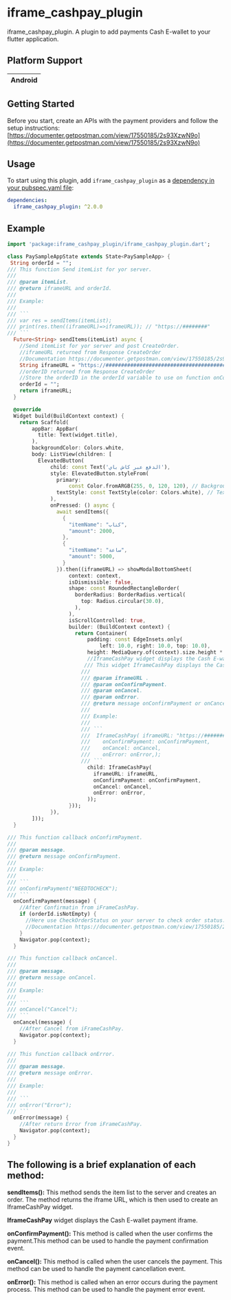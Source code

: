 # iframe_cashpay_plugin

iframe_cashpay_plugin.
A plugin to add payments Cash E-wallet to your flutter application.

## Platform Support

| Android |
| :-----: |

## Getting Started

Before you start, create an APIs with the payment providers and follow the setup instructions:
[https://documenter.getpostman.com/view/17550185/2s93XzwN9o](https://documenter.getpostman.com/view/17550185/2s93XzwN9o)

## Usage

To start using this plugin, add `iframe_cashpay_plugin` as a [dependency in your pubspec.yaml file](https://flutter.io/platform-plugins/):

```yaml
dependencies:
  iframe_cashpay_plugin: ^2.0.0
```

## Example

````dart
import 'package:iframe_cashpay_plugin/iframe_cashpay_plugin.dart';

class PaySampleAppState extends State<PaySampleApp> {
 String orderId = "";
/// This function Send itemList for yor server.
///
/// @param itemList.
/// @return iframeURL and orderId.
///
/// Example:
///
/// ```
/// var res = sendItems(itemList);
/// print(res.then((iframeURL)=>iframeURL)); // "https://########"
/// ```
  Future<String> sendItems(itemList) async {
    //Send itemList for yor server and post CreateOrder.
    //iframeURL returned from Response CreateOrder
    //Documentation https://documenter.getpostman.com/view/17550185/2s93XzwN9o
    String iframeURL = "https://############################################";
    //orderID returned from Response CreateOrder
    //Store the orderID in the orderId variable to use on function onConfirmPayment
    orderId = "";
    return iframeURL;
  }

  @override
  Widget build(BuildContext context) {
    return Scaffold(
        appBar: AppBar(
          title: Text(widget.title),
        ),
        backgroundColor: Colors.white,
        body: ListView(children: [
          ElevatedButton(
              child: const Text('الدفع عبر كاش باي'),
              style: ElevatedButton.styleFrom(
                primary:
                    const Color.fromARGB(255, 0, 120, 120), // Background color
                textStyle: const TextStyle(color: Colors.white), // Text color
              ),
              onPressed: () async {
                await sendItems({
                  {
                    "itemName": "كتاب",
                    "amount": 2000,
                  },
                  {
                    "itemName": "ساعة",
                    "amount": 5000,
                  }
                }).then((iframeURL) => showModalBottomSheet(
                    context: context,
                    isDismissible: false,
                    shape: const RoundedRectangleBorder(
                      borderRadius: BorderRadius.vertical(
                        top: Radius.circular(30.0),
                      ),
                    ),
                    isScrollControlled: true,
                    builder: (BuildContext context) {
                      return Container(
                          padding: const EdgeInsets.only(
                              left: 10.0, right: 10.0, top: 10.0),
                          height: MediaQuery.of(context).size.height * 0.7,
                          //IframeCashPay widget displays the Cash E-wallet payment iframe.
                         /// This widget IframeCashPay displays the Cash E-wallet payment iframe.
                        ///
                        /// @param iframeURL .
                        /// @param onConfirmPayment.
                        /// @param onCancel.
                        /// @param onError.
                        /// @return message onConfirmPayment or onCancel or onError.
                        ///
                        /// Example:
                        ///
                        /// ```
                        ///  IframeCashPay( iframeURL: "https://########",
                        ///    onConfirmPayment: onConfirmPayment,
                        ///    onCancel: onCancel,
                        ///    onError: onError,);
                        /// ```
                          child: IframeCashPay(
                            iframeURL: iframeURL,
                            onConfirmPayment: onConfirmPayment,
                            onCancel: onCancel,
                            onError: onError,
                          ));
                    }));
              }),
        ]));
  }

/// This function callback onConfirmPayment.
///
/// @param message.
/// @return message onConfirmPayment.
///
/// Example:
///
/// ```
/// onConfirmPayment("NEEDTOCHECK");
/// ```
  onConfirmPayment(message) {
    //After Confirmatin from iFrameCashPay.
    if (orderId.isNotEmpty) {
      //Here use CheckOrderStatus on your server to check order status.
      //Documentation https://documenter.getpostman.com/view/17550185/2s93XzwN9o
    }
    Navigator.pop(context);
  }

/// This function callback onCancel.
///
/// @param message.
/// @return message onCancel.
///
/// Example:
///
/// ```
/// onCancel("Cancel");
/// ```
  onCancel(message) {
    //After Cancel from iFrameCashPay.
    Navigator.pop(context);
  }

/// This function callback onError.
///
/// @param message.
/// @return message onError.
///
/// Example:
///
/// ```
/// onError("Error");
/// ```
  onError(message) {
    //After return Error from iFrameCashPay.
    Navigator.pop(context);
  }
}
````

## The following is a brief explanation of each method:

**sendItems():** This method sends the item list to the server and creates an order. The method returns the iframe URL, which is then used to create an IframeCashPay widget.

**IframeCashPay** widget displays the Cash E-wallet payment iframe.

**onConfirmPayment():** This method is called when the user confirms the payment.This method can be used to handle the payment confirmation event.

**onCancel():** This method is called when the user cancels the payment. This method can be used to handle the payment cancellation event.

**onError():** This method is called when an error occurs during the payment process. This method can be used to handle the payment error event.
